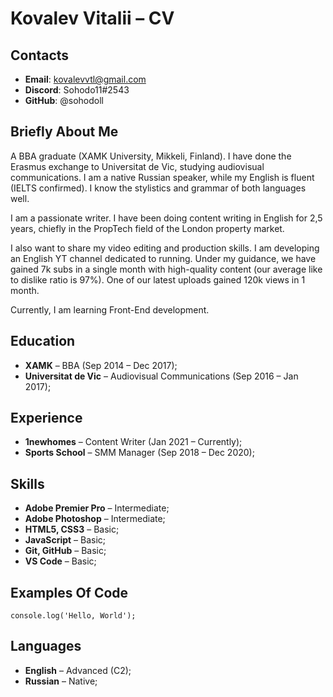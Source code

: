 # Kovalev Vitalii – CV

## Contacts

* **Email**: kovalevvtl@gmail.com
* **Discord**: Sohodo11#2543
* **GitHub**: @sohodoll

## Briefly About Me

A BBA graduate (XAMK University, Mikkeli, Finland). I have done the Erasmus exchange to Universitat de Vic, studying audiovisual communications. I am a native Russian speaker, while my English is fluent (IELTS confirmed). I know the stylistics and grammar of both languages well.

I am a passionate writer. I have been doing content writing in English for 2,5 years, chiefly in the PropTech field of the London property market.

I also want to share my video editing and production skills. I am developing an English YT channel dedicated to running. Under my guidance, we have gained 7k subs in a single month with high-quality content (our average like to dislike ratio is 97%). One of our latest uploads gained 120k views in 1 month.

Currently, I am learning Front-End development.

## Education

* **XAMK**  – BBA (Sep 2014 – Dec 2017);
* **Universitat de Vic** – Audiovisual Communications (Sep 2016 – Jan 2017);

## Experience

* **1newhomes** – Content Writer  (Jan 2021 – Currently);
* **Sports School** – SMM Manager (Sep 2018 – Dec 2020);

## Skills

* **Adobe Premier Pro** – Intermediate;
* **Adobe Photoshop** – Intermediate;
* **HTML5, CSS3** – Basic;
* **JavaScript** – Basic;
* **Git, GitHub** – Basic;
* **VS Code** – Basic;

## Examples Of Code

```JS
console.log('Hello, World');
```

## Languages

* **English** – Advanced (C2);
* **Russian** – Native;